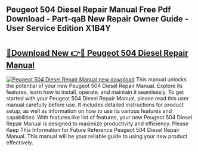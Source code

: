 ## Peugeot 504 Diesel Repair Manual Free Pdf Download - Part-qaB New Repair Owner Guide - User Service Edition X1B4Y

# <h2><a href="http://bc82691.oget.top/?id=Peugeot+504+Diesel+Repair+Manual">🔗Download New 👉🔴 Peugeot 504 Diesel Repair Manual</a></h2>

[![Peugeot 504 Diesel Repair Manual new download](https://i.imgur.com/5g1atiW.png)](http://bc82691.oget.top/?id=Peugeot+504+Diesel+Repair+Manual)
This manual unlocks the potential of your new Peugeot 504 Diesel Repair Manual. Explore its features, learn how to install, operate, and maintain it seamlessly. To get started with your Peugeot 504 Diesel Repair Manual, please read this user manual carefully before use. It includes detailed instructions for product setup, as well as information on how to use its various features and capabilities. With features like list of features, your new Peugeot 504 Diesel Repair Manual is designed to maximize productivity and efficiency. Please Keep This Information for Future Reference Peugeot 504 Diesel Repair Manual. This manual will be your reliable guide to using your new product effectively.
